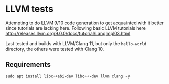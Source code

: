 # LLVM tests #

Attempting to do LLVM 9/10 code generation to get acquainted with it better since tutorials are lacking here. Following basic LLVM tutorials here http://releases.llvm.org/9.0.0/docs/tutorial/LangImpl03.html

Last tested and builds with LLVM/Clang 11, but only the `hello-world` directory, the others were tested with Clang 10.


## Requirements ##

`sudo apt install libc++abi-dev libc++-dev llvm clang -y`
